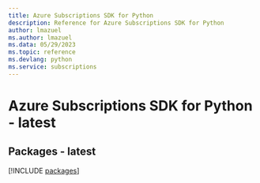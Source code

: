 ```yaml
---
title: Azure Subscriptions SDK for Python
description: Reference for Azure Subscriptions SDK for Python
author: lmazuel
ms.author: lmazuel
ms.data: 05/29/2023
ms.topic: reference
ms.devlang: python
ms.service: subscriptions
---
```

# Azure Subscriptions SDK for Python - latest
## Packages - latest
[!INCLUDE [packages](subscriptions-index.md)]